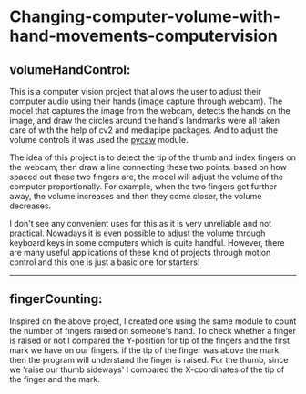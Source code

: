 # Changing-computer-volume-with-hand-movements-computervision

## volumeHandControl:

This is a computer vision project that allows the user to adjust their computer audio using their hands (image capture through webcam).
The model that captures the image from the webcam, detects the hands on the image, and draw the circles around the hand's landmarks
were all taken care of with the help of cv2 and mediapipe packages. And to adjust the volume controls it was used the [pycaw]((https://github.com/AndreMiras/pycaw)https://github.com/AndreMiras/pycaw) module.

The idea of this project is to detect the tip of the thumb and index fingers on the webcam, then draw a line connecting these two points.
based on how spaced out these two fingers are, the model will adjust the volume of the computer proportionally.
For example, when the two fingers get further away, the volume increases and then they come closer, the volume decreases.

I don't see any convenient uses for this as it is very unreliable and not practical. Nowadays it is even possible to adjust the volume through keyboard keys in some computers
which is quite handful.
However, there are many useful applications of these kind of projects through motion control and this one is just a basic one for starters! 

------------------------------------------------------------------------------------------------------------------------------------------

## fingerCounting:

Inspired on the above project, I created one using the same module to count the number of fingers raised on someone's hand. 
To check whether a finger is raised or not I compared the Y-position for tip of the fingers and the first mark we have on our fingers.
if the tip of the finger was above the mark then the program will understand the finger is raised.
For the thumb, since we 'raise our thumb sideways' I compared the X-coordinates of the tip of the finger and the mark.
